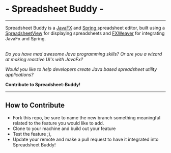  # - Spreadsheet Buddy -
____
Spreadsheet Buddy is a [JavaFX](https://www.oracle.com/java/technologies/javase/javafx-docs.html) and [Spring
](https://spring.io/projects/spring-boot) spreadsheet editor, built using a 
[SpreadsheetView](https://github.com/controlsfx/controlsfx/wiki/ControlsFX-Features#spreadsheetview) for displaying
spreadsheets and 
[FXWeaver](https://github.com/rgielen/javafx-weaver) for integrating JavaFx and Spring. <br>
 <br> 
 
 _Do you have mad awesome Java programming skills? Or are you a wizard at making reactive UI's with
 JavaFx?_
 
_Would you like to help developers create Java based spreadsheet utility applications?_ 

__Contribute to Spreadsheet-Buddy!__
____

## How to Contribute
+ Fork this repo, be sure to name the new branch something meaningful 
related to the feature you would like to add. 
+ Clone to your machine and build out your feature
+ Test the feature ;),
+ Update your remote and make a pull request to have it integrated
into Spreadsheet Buddy!
